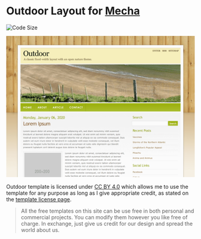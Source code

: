 Outdoor Layout for [Mecha](https://github.com/mecha-cms/mecha)
==============================================================

![Code Size](https://img.shields.io/github/languages/code-size/mecha-cms/y.outdoor?color=%23444&style=for-the-badge)

![Outdoor](/index.png)

Outdoor template is licensed under [CC BY 4.0](https://creativecommons.org/licenses/by/4.0) which allows me to use the template for any purpose as long as I give appropriate credit, as stated on the [template license page](https://www.styleshout.com/template-license).

> All the free templates on this site can be use free in both personal and commercial projects. You can modify them however you like free of charge. In exchange, just give us credit for our design and spread the world about us.